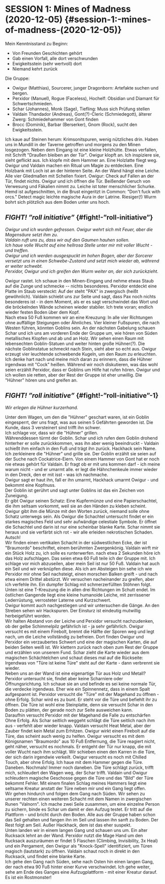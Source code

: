 # **SESSION 1: Mines of Madness	(2020-12-05)** {#session-1:-mines-of-madness-(2020-12-05)}

Mein Kenntnisstand zu Beginn:

* Von Freunden Geschichten gehört  
* Gab einen Vorfall, alle dort verschwunden  
* Ewigkeitsstein (sehr wertvoll) dort  
* Niemand kehrt zurück

Die Gruppe:

* Owigur (Matthias), Sourcerer, junger Dragonborn: Artefakte suchen und bergen.  
* Perxidor (Manuel), Rogue (Faceless), Hochelf: Obsidian und Diamant für Schwertschmieden.  
* Schar (Johannes), Monk (Sage), Tiefling: Muss sich Prüfung stellen  
* Valdain Thandador (Andreas), Gont(?)-Cleric (Schmiedegott), älterer Zwerg: Schmiedehammer von Gont finden  
* Brocc (Dominik), Barbar (Berserker), Gnom (Rock), sucht den Ewigkeitsstein.

Ich kaue auf Steinen herum: Krimsonitspuren, wenig nützliches drin. Haben uns in Mundill in der Taverne getroffen und morgens zu den Minen losgezogen. Neben dem Eingang ist eine kleine Holzhütte. Etwas verfallen, mit Schrift "Draußen bleiben an der Tür". Owigur klopft an. Ich inspiziere sie, sieht geflickt aus. Ich klopfe mit dem Hammer an. Eine Holzlatte fliegt weg. Owigur und Valdain machen ein Ritual um Magie zu entdecken. Eine Holzbank mit Loch ist an der hinteren Seite. An der Wand hängt eine Leiche. Alle vier Gliedmaßen mit Schellen fixiert. Owigur: Check auf Fallen an der Tür, findet nichts. Owigur und ich öffnen die Tür. Beißender Geruch von Verwesung und Fäkalien nimmt zu. Leiche ist toter menschlicher Schurke. Hemd ist aufgeschnitten, in die Brust eingeritzt in Common: "Don't fuck with orcs." Detect magic leichte magische Aura in der Latrine. Riesiger(\!) Wurm bohrt sich plötzlich aus dem Boden unter uns hoch.

## ***FIGHT\! ”roll initiative”*** {#fight!-”roll-initiative”}

*Owigur und ich wurden gefressen. Owigur wehrt sich mit Feuer, aber die Magensäure setzt ihm zu.*  
*Valdain ruft uns zu, dass wir auf den Gaumen hauhen sollen.*  
*Ich haue volle Wucht auf eine hellrosa Stelle unter mir mit voller Wucht \- und treffen.*  
*Owigur und ich werden ausgespuckt im hohen Bogen, aber der Sorcerer versetzt uns in einen Schwebe-Zustand und setzt mich wieder ab, während er weiter schwebt.*  
*Perxidor, Owigur und ich greifen den Wurm weiter an, der sich zurückzieht.*

Owigur rastet. Ich schaue in den Minen-Eingang und nehme etwas Staub auf die Zunge und schmecke \-- nichts besonderes. Perxidor entdeckt eine Platte im Staub versteckt: Auf der steht "PAX" in zwergisch (heißt gewöhnlich). Valdain schiebt uns zur Seite und sagt, dass Pax noch nichts besonderes ist \- in dem Moment, als er es sagt verschwindet das Wort und die bröckelnden Wände scheinen wieder stabiler. Ich trete voran; endlich wieder festen Boden über dem Kopf.  
Nach etwa 50 Fuß kommen wir an eine Kreuzung: In alle vier Richtungen ohne auffällige Steigungen oder Ähnliches. Vier kleiner Fußspuren, die nach Westen führen, könnten Goblins sein. An der nächsten Gabelung schauen Schar und ich uns am vorderen Ende der Gruppe um, wie hören von Süden metallisches Klopfen und ab und an Holz. Wir sehen einen Raum mit lebensechten Goblin-Statuen und weiter hinten große Hühner(?). Die nächste Goblinstatue schmeckt nach Stein, sieht aber so echt aus. Owigur erzeugt vier leuchtende schwebende Kugeln, um den Raum zu erleuchten. Ich denke hart nach und meine mich daran zu erinnern, dass die Hühner irgendwas mit "Cock" heißen. Während wir noch diskutieren, was das wohl seien erzählt Perxidor, dass er Goblins um Hilfe hat rufen hören. Owigur und ich wollen sie retten, aber der Rest der Gruppe ist eher unwillig. Die "Hühner" hören uns und greifen an.

## ***FIGHT\! ”roll initiative”*** {#fight!-”roll-initiative”-1}

*Wir erlegen die Hühner kurzerhand.*

Unter dem Wagen, um den die "Hühner" geschart waren, ist ein Goblin eingesperrt, der uns fragt, was aus seinen 5 Gefährten geworden ist. Die Kunde, dass 3 versteinert sind trifft ihn schwer.  
Ich schlage vor, dass wir die "Hühner" grillen.  
Währenddessen türmt der Goblin. Schar und ich rufen dem Goblin drohend hinterher er solle zurückkommen, was ihn aber wenig beeindruckt \- Valdain schießt ihm einfach in den Fuß und trägt ihn zurück. Hackhack sein Name. Ich zerkleinere die "Hühner" und grille sie. Der Goblin erzählt sie seien auf der Suche nach Cockatrice-Eiern. Von einem Hammer von Gont hat er noch nie etwas gehört für Valdain. Er fragt ob er mit uns kommen darf \- ich meine warum nicht \- und er umarmt alle. er legt die Hähnchenkeule immer wieder in den Dreck, den er mit isst \- was ich nachmache.  
Owigur sagt er haut ihn, fall er ihn umarmt, Hackhack umarmt Owigur \- und bekommt eine Kopfnuss.  
Der Goblin ist gerührt und sagt unter Goblins ist das ein Zeichen von Zuneigung.  
Er gibt Owigur seinen Schatz: Eine Kupfermünze und eine Papierschachtel, die ihm seltsam vorkommt, weil sie an den Händen zu kleben scheint. Owigur gibt ihm die Münze mit den Worten zurück, niemand solle ohne Schatz unterwegs sein. Als Owigur die Schachtel untersucht findet er ein starkes magisches Feld und sehr aufwändige celestiale Symbole. Er öffnet die Schachtel und darin ist nur eine scheinbar blanke Karte. Schar nimmt sie heraus und sie verfärbt sich rot \- wir alle erleiden nekrotischen Schaden. Autsch\!  
Wir finden einen vertikalen Schacht in der südwestlichen Ecke, der ist "Braumordo" beschriftet, einem berühmten Zwergenkönig. Valdain wirft mir ein Stück Holz zu, ich solle es runterwerfen. nach etwa 2 Sekunden höre ich das Holz aufschlagen. Das seien etwa 60 Fuß teile ich der Gruppe mit. Ich schlage vor mich abzuseilen, aber mein Seil ist nur 50 Fuß. Valdain hat auch ein Seil und wir verknüpfen diese. Als ich am Absteigen bin sehe ich wie Perxidor mir ohne Seil nachsteigt, einen morschen Balken greift \- und nach etwa einem Drittel abstürzt. Wir versuchen nacheinander zu greifen, aber ich verfehle ihn. Ein dumpfer Schlag mit schmerzerfüllten Stöhnen folgt. Unten ist eine T-Kreuzung die in allen drei Richtungen im Schutt endet. Im östlichen Gangende liegt eine kleine humanoide Leiche, mit zerrissener Lederrüstung, verrosteter Laterne und Kurzschwert.  
Owigur kommt auch nachgestiegen und wir untersuchen die Gänge. An den Streben sehen wir Hackspuren. Der Einsturz ist eindeutig mutwillig herbeigeführt worden.  
Wir halten Abstand von der Leiche und Perxidor versucht nachzudenken, ob der gelbe Schimmelpilz gefährlich ist \- ja sehr gefährlich. Owigur versucht es mit einem Firebolt, brennt die Hälfte der Sporen weg und legt nach, um die Leiche vollständig zu befreien. Dort finden Owigur und Perxidor ein verzaubertes Schwert und eine der magischen Karten, die auf beiden Seiten weiß ist. Wir klettern zurück nach oben zum Rest der Gruppe und erzählen von unserem Fund. Schar zieht die Karte wieder aus dem magischen Schächtelchen und schaut dieses mal auf die Rückseite: Irgendwas von "Türe ist keine Türe" steht auf der Karte \- dann verbrennt sie wieder.  
Neben uns an der Wand ist eine eigenartige Tür aus Holz und Metall? Perxidor untersucht sie, findet aber keine Scharniere oder Öffnungsrichtung. Ich schaue sie an und befinde es sei keine normale Tür, die verdecke irgendwas. Eher wie ein Spinnennetz, dass in einem Spalt aufgespannt ist. Perxidor versucht die "Türe" mit der Magehand zu öffnen \- ohne Erfolg. Schar wird es zu bunt. Er steht vor die Türe und befiehlt ihr zu öffnen. Die Türe ist wohl eine Steinplatte, denn sie versucht Schar in den Boden zu plätten, der gerade noch zur Seite ausweichen kann.  
Daraufhin versucht Perxidor mit der Magehand die Falle zu entschärfen Ohne Erfolg. Als Schar seitlich weggeht schlägt die Türe seitlich nach ihm aus \- verfehlt aber wieder knapp. Valdain versucht Heat Metal, aber der Zauber findet kein Metal zum Erhitzen. Owigur wirkt einen Firebolt auf die Türe, das scheint auch wenig zu helfen. Owigur versucht es mit dem Königsnamen "Braumordo" aus 10 Fuß Entfernung, die Türe reagiert nicht, geht näher, versucht es nochmals. Er entgeht der Tür nur knapp, die mit voller Wucht nach ihm schlägt. Wir schieben einen den Karren in die Türe, der sich darin irgendwie verkeilt. Owigur versucht es noch mit Chilled Touch, aber ohne Erfolg. Ich haue mit dem Hammer gegen die Türe. Daneben. Nochmals\! Immer noch daneben. Die Türe schlägt zurück, trifft mich, schleudert den Wagen weg, der Schar trifft. Valdain und Owigur schleudern magische Geschosse gegen die Türe und das "Bild" der Türe bekommt Fehler. Mit einem finalen Schlag meines Hammers liegt eine seltsame Kreatur anstatt der Türe neben mir und ein Gang liegt offen.  
Wir gehen hindurch und folgen dem Gang nach Süden. Wir sehen zu unserer rechten einen weiteren Schacht mit dem Namen in zwergischen Runen "Valnorn". Ich mache zwei Seile zusammen, um eine einzelne Person zu sichern, binde es Schar um damit er den Aufzug testet. Er tritt auf die Plattform \- und bricht durch den Boden. Alle aus der Gruppe haben schon das Seil gehalten und fangen ihn im Seil und lassen ihn sanft zu Boden. Der Rest folgt am Seil. Außer Hackhack, dem ist das eher suspekt.  
Unten landen wir in einem langen Gang und schauen uns um. Ein alter Rucksack lehnt an der Wand. Perxidor nutzt die Mage Hand um den Rucksack auszuräumen er findet 5 Flaschen (Climbing, Invisibility, 3x Heal) und ein Pergament, den Owigur als "Knock-Spell" identifiziert, um Türen magisch (lautstark) zu öffnen. Valdain schaut noch in direkt in den Rucksack, und findet eine blanke Karte.  
Ich gehe den Gang nach Süden, sehe nach Osten hin einen langen Gang, der nach etwa 90 Fuß hinter einer Kurve verschwindet. Ich gehe weiter, sehe am Ende des Ganges eine Aufzugplattform \- mit einer Kreatur darauf. Es ist ein Rostmonster\!
